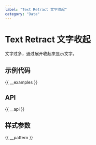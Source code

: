 ```yaml
---
label: "Text Retract 文字收起"
category: "Data"
---
```


# Text Retract 文字收起

文字过多，通过展开收起来显示文字。

## 示例代码

{{ __examples }}

## API

{{ __api }}

## 样式参数

{{ __pattern }}

